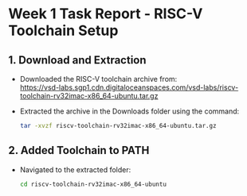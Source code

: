 # Week 1 Task Report - RISC-V Toolchain Setup

## 1. Download and Extraction

- Downloaded the RISC-V toolchain archive from:  
  https://vsd-labs.sgp1.cdn.digitaloceanspaces.com/vsd-labs/riscv-toolchain-rv32imac-x86_64-ubuntu.tar.gz

- Extracted the archive in the Downloads folder using the command:  
  ```bash
  tar -xvzf riscv-toolchain-rv32imac-x86_64-ubuntu.tar.gz

## 2. Added Toolchain to PATH

- Navigated to the extracted folder:  
  ```bash
  cd riscv-toolchain-rv32imac-x86_64-ubuntu
